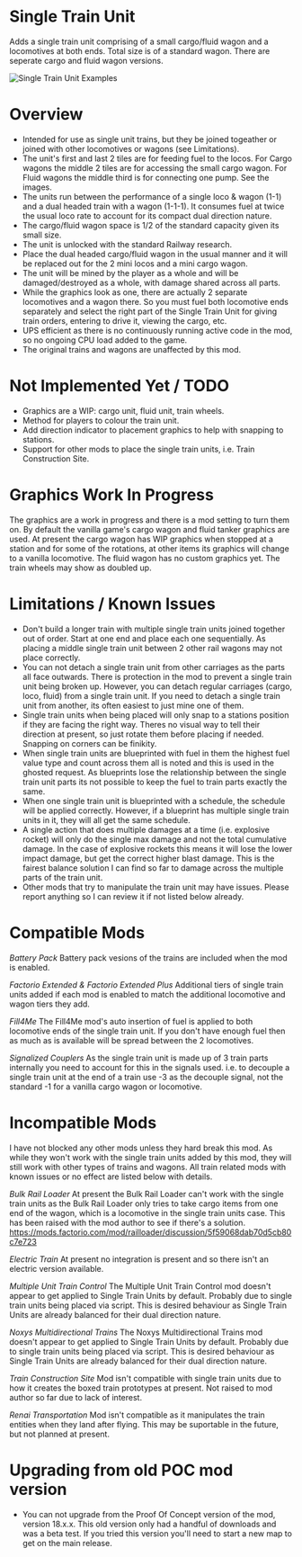 # Single Train Unit

Adds a single train unit comprising of a small cargo/fluid wagon and a locomotives at both ends. Total size is of a standard wagon. There are seperate cargo and fluid wagon versions.

![Single Train Unit Examples](https://thumbs.gfycat.com/DependableMixedBarasinga-size_restricted.gif)


Overview
============

- Intended for use as single unit trains, but they be joined togeather or joined with other locomotives or wagons (see Limitations).
- The unit's first and last 2 tiles are for feeding fuel to the locos. For Cargo wagons the middle 2 tiles are for accessing the small cargo wagon. For Fluid wagons the middle third is for connecting one pump. See the images.
- The units run between the performance of a single loco & wagon (1-1) and a dual headed train with a wagon (1-1-1). It consumes fuel at twice the usual loco rate to account for its compact dual direction nature.
- The cargo/fluid wagon space is 1/2 of the standard capacity given its small size.
- The unit is unlocked with the standard Railway research.
- Place the dual headed cargo/fluid wagon in the usual manner and it will be replaced out for the 2 mini locos and a mini cargo wagon.
- The unit will be mined by the player as a whole and will be damaged/destroyed as a whole, with damage shared across all parts.
- While the graphics look as one, there are actually 2 separate locomotives and a wagon there. So you must fuel both locomotive ends separately and select the right part of the Single Train Unit for giving train orders, entering to drive it, viewing the cargo, etc.
- UPS efficient as there is no continuously running active code in the mod, so no ongoing CPU load added to the game.
- The original trains and wagons are unaffected by this mod.


Not Implemented Yet / TODO
================

- Graphics are a WIP: cargo unit, fluid unit, train wheels.
- Method for players to colour the train unit.
- Add direction indicator to placement graphics to help with snapping to stations.
- Support for other mods to place the single train units, i.e. Train Construction Site.


Graphics Work In Progress
=================

The graphics are a work in progress and there is a mod setting to turn them on. By default the vanilla game's cargo wagon and fluid tanker graphics are used.
At present the cargo wagon has WIP graphics when stopped at a station and for some of the rotations, at other items its graphics will change to a vanilla locomotive. The fluid wagon has no custom graphics yet. The train wheels may show as doubled up.


Limitations / Known Issues
================

- Don't build a longer train with multiple single train units joined together out of order. Start at one end and place each one sequentially. As placing a middle single train unit between 2 other rail wagons may not place correctly.
- You can not detach a single train unit from other carriages as the parts all face outwards. There is protection in the mod to prevent a single train unit being broken up. However, you can detach regular carriages (cargo, loco, fluid) from a single train unit. If you need to detach a single train unit from another, its often easiest to just mine one of them.
- Single train units when being placed will only snap to a stations position if they are facing the right way. Theres no visual way to tell their direction at present, so just rotate them before placing if needed. Snapping on corners can be finikity.
- When single train units are blueprinted with fuel in them the highest fuel value type and count across them all is noted and this is used in the ghosted request. As blueprints lose the relationship between the single train unit parts its not possible to keep the fuel to train parts exactly the same.
- When one single train unit is blueprinted with a schedule, the schedule will be applied correctly. However, if a blueprint has multiple single train units in it, they will all get the same schedule.
- A single action that does multiple damages at a time (i.e. explosive rocket) will only do the single max damage and not the total cumulative damage. In the case of explosive rockets this means it will lose the lower impact damage, but get the correct higher blast damage. This is the fairest balance solution I can find so far to damage across the multiple parts of the train unit.
- Other mods that try to manipulate the train unit may have issues. Please report anything so I can review it if not listed below already.


Compatible Mods
=============

*Battery Pack*
Battery pack vesions of the trains are included when the mod is enabled.

*Factorio Extended & Factorio Extended Plus*
Additional tiers of single train units added if each mod is enabled to match the additional locomotive and wagon tiers they add.

*Fill4Me*
The Fill4Me mod's auto insertion of fuel is applied to both locomotive ends of the single train unit. If you don't have enough fuel then as much as is available will be spread between the 2 locomotives.

*Signalized Couplers*
As the single train unit is made up of 3 train parts internally you need to account for this in the signals used. i.e. to decouple a single train unit at the end of a train use -3 as the decouple signal, not the standard -1 for a vanilla cargo wagon or locomotive.


Incompatible Mods
============

I have not blocked any other mods unless they hard break this mod. As while they won't work with the single train units added by this mod, they will still work with other types of trains and wagons. All train related mods with known issues or no effect are listed below with details.

*Bulk Rail Loader*
At present the Bulk Rail Loader can't work with the single train units as the Bulk Rail Loader only tries to take cargo items from one end of the wagon, which is a locomotive in the single train units case. This has been raised with the mod author to see if there's a solution. https://mods.factorio.com/mod/railloader/discussion/5f59068dab70d5cb80c7e723

*Electric Train*
At present no integration is present and so there isn't an electric version available.

*Multiple Unit Train Control*
The Multiple Unit Train Control mod doesn't appear to get applied to Single Train Units by default. Probably due to single train units being placed via script. This is desired behaviour as Single Train Units are already balanced for their dual direction nature.

*Noxys Multidirectional Trains*
The Noxys Multidirectional Trains mod doesn't appear to get applied to Single Train Units by default. Probably due to single train units being placed via script. This is desired behaviour as Single Train Units are already balanced for their dual direction nature.

*Train Construction Site*
Mod isn't compatible with single train units due to how it creates the boxed train prototypes at present. Not raised to mod author so far due to lack of interest.

*Renai Transportation*
Mod isn't compatible as it manipulates the train entities when they land after flying. This may be suportable in the future, but not planned at present.


Upgrading from old POC mod version
========================

- You can not upgrade from the Proof Of Concept version of the mod, version 18.x.x. This old version only had a handful of downloads and was a beta test. If you tried this version you'll need to start a new map to get on the main release.